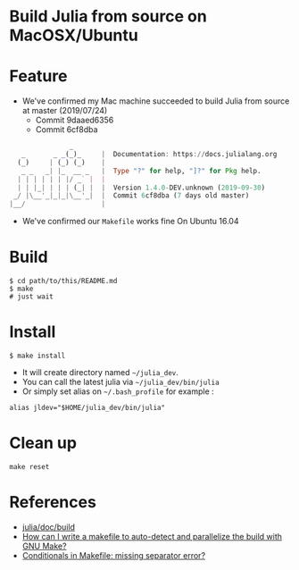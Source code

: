 # Build Julia from source on MacOSX/Ubuntu

# Feature

- We've confirmed my Mac machine succeeded to build Julia from source at master (2019/07/24)
  - Commit 9daaed6356
  - Commit 6cf8dba

```julia
               _
   _       _ _(_)_     |  Documentation: https://docs.julialang.org
  (_)     | (_) (_)    |
   _ _   _| |_  __ _   |  Type "?" for help, "]?" for Pkg help.
  | | | | | | |/ _` |  |
  | | |_| | | | (_| |  |  Version 1.4.0-DEV.unknown (2019-09-30)
 _/ |\__'_|_|_|\__'_|  |  Commit 6cf8dba (7 days old master)
|__/                   |
```

- We've confirmed our `Makefile` works fine On Ubuntu 16.04

# Build

```
$ cd path/to/this/README.md
$ make
# just wait
```

# Install

```
$ make install
```

- It will create directory named `~/julia_dev`.
- You can call the latest julia via `~/julia_dev/bin/julia`
- Or simply set alias on `~/.bash_profile` for example :
```
alias jldev="$HOME/julia_dev/bin/julia"
```

# Clean up

```
make reset
```

# References

- [julia/doc/build](https://github.com/JuliaLang/julia/tree/master/doc/build)
- [How can I write a makefile to auto-detect and parallelize the build with GNU Make?
](https://stackoverflow.com/questions/2527496/how-can-i-write-a-makefile-to-auto-detect-and-parallelize-the-build-with-gnu-mak)
- [Conditionals in Makefile: missing separator error?
](https://stackoverflow.com/questions/16770042/conditionals-in-makefile-missing-separator-error)
